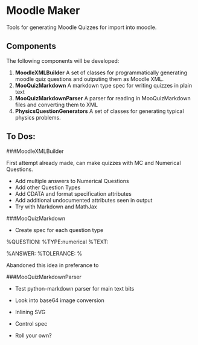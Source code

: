 # Moodle Maker

Tools for generating Moodle Quizzes for import into moodle.

## Components

The following components will be developed:

1. **MoodleXMLBuilder** A set of classes for programmatically generating moodle quiz questions and outputing them as Moodle XML.
2. **MooQuizMarkdown** A markdown type spec for writing quizzes in plain text
3. **MooQuizMarkdownParser** A parser for reading in MooQuizMarkdown files and converting them to XML
4. **PhysicsQuestionGenerators** A set of classes for generating typical physics problems.

## To Dos:

###MoodleXMLBuilder

First attempt already made, can make quizzes with MC and Numerical Questions. 
* Add multiple answers to Numerical Questions
* Add other Question Types
* Add CDATA and format specification attributes
* Add additional undocumented attributes seen in output
* Try with Markdown and MathJax

###MooQuizMarkdown

* Create spec for each question type


%QUESTION:
%TYPE:numerical
%TEXT:



%ANSWER:
%TOLERANCE:
%

Abandoned this idea in preferance to 

###MooQuizMarkdownParser

* Test python-markdown parser for main text bits




* Look into base64 image conversion
* Inlining SVG
* Control spec
* Roll your own?
